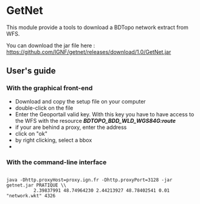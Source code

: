 # GetNet

This module provide a tools to download a BDTopo network extract from WFS.

You can download the jar file here : https://github.com/IGNF/getnet/releases/download/1.0/GetNet.jar


<h2>User's guide</h2>

<h3>With the graphical front-end</h3>

- Download and copy the setup file on your computer 
- double-click on the file
- Enter the Geoportail valid key. With this key you have to have access to the WFS with the resource <i><b>BDTOPO_BDD_WLD_WGS84G:route</b></i>
- if your are behind a proxy, enter the address
- click on "ok"
- by right clicking, select a bbox
- 

<h3>With the command-line interface</h3>

```shell

java -Dhttp.proxyHost=proxy.ign.fr -Dhttp.proxyPort=3128 -jar getnet.jar PRATIQUE \\
          2.39837991 48.74964230 2.44213927 48.78402541 0.01 "network.wkt" 4326

```
